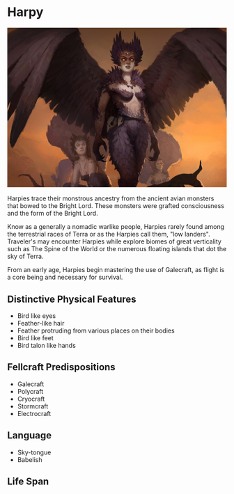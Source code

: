 # Harpy

![NotMyImage](./Harpy.jpg)

Harpies trace their monstrous ancestry from the ancient avian monsters that bowed to the Bright Lord. These monsters were grafted consciousness and the form of the Bright Lord.

Know as a generally a nomadic warlike people, Harpies rarely found among the terrestrial races of Terra or as the Harpies call them, "low landers". Traveler's may encounter Harpies while explore biomes of great verticality such as The Spine of the World or the numerous floating islands that dot the sky of Terra.

From an early age, Harpies begin mastering the use of Galecraft, as flight is a core being and necessary for survival.

## Distinctive Physical Features

- Bird like eyes
- Feather-like hair
- Feather protruding from various places on their bodies
- Bird like feet
- Bird talon like hands

## Fellcraft Predispositions

- Galecraft
- Polycraft
- Cryocraft
- Stormcraft
- Electrocraft

## Language

- Sky-tongue
- Babelish

## Life Span
